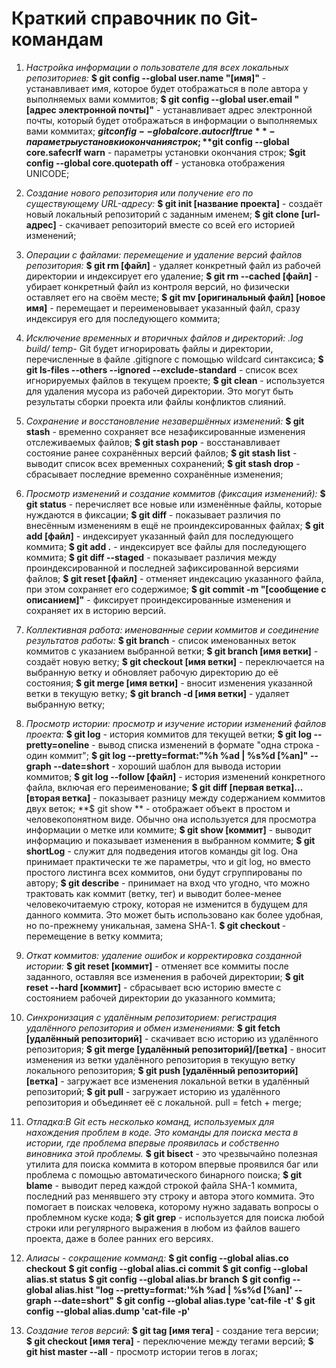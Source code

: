 # Краткий справочник по Git-командам #


1. *Настройка информации о пользователе для всех локальных репозиториев:*
	**$ git config --global user.name "[имя]"** - устанавливает имя, которое будет отображаться в поле автора у выполняемых вами коммитов;
	**$ git config --global user.email "[адрес электронной почты]"** - устанавливает адрес электронной почты, который будет отображаться в информации о выполняемых вами коммитах;
	**$git config --global core.autocrlf true** - параметры установки окончания строк;
	**$git config --global core.safecrlf warn** - параметры установки окончания строк;
	**$git config --global core.quotepath off** - установка отображения UNICODE;

2. *Создание нового репозитория или получение его по существующему URL-адресу:*
	**$ git init [название проекта]** - создаёт новый локальный репозиторий с заданным именем;
	**$ git clone [url-адрес]** - скачивает репозиторий вместе со всей его историей изменений;

3. *Операции с файлами: перемещение и удаление версий файлов репозитория:*
	**$ git rm [файл]** - удаляет конкретный файл из рабочей директории и индексирует его удаление;
	**$ git rm --cached [файл]** - убирает конкретный файл из контроля версий, но физически оставляет его на своём месте;
	**$ git mv [оригинальный файл] [новое имя]** - перемещает и переименовывает указанный файл, сразу индексируя его для последующего коммита;
4. *Исключение временных и вторичных файлов и директорий:*
		*.log
    	build/
    	temp-*
	Git будет игнорировать файлы и директории, перечисленные в файле .gitignore с помощью wildcard синтаксиса;
	**$ git ls-files --others --ignored --exclude-standard** - cписок всех игнорируемых файлов в текущем проекте;
	**$ git clean** - используется для удаления мусора из рабочей директории. Это могут быть результаты сборки проекта или файлы конфликтов слияний.

5. *Сохранение и восстановление незавершённых изменений:*
	**$ git stash** - временно сохраняет все незафиксированные изменения отслеживаемых файлов;
	**$ git stash pop** - восстанавливает состояние ранее сохранённых версий файлов;
	**$ git stash list** - выводит список всех временных сохранений;
	**$ git stash drop** - сбрасывает последние временно сохранённыe изменения;

6. *Просмотр изменений и создание коммитов (фиксация изменений):*
	**$ git status** - перечисляет все новые или изменённые файлы, которые нуждаются в фиксации;
	**$ git diff** - показывает различия по внесённым изменениям в ещё не проиндексированных файлах;
	**$ git add [файл]** - индексирует указанный файл для последующего коммита;
	**$ git add .** - индексирует все файлы для последующего коммита;
	**$ git diff --staged** - показывает различия между проиндексированной и последней зафиксированной версиями файлов;
	**$ git reset [файл]** - отменяет индексацию указанного файла, при этом сохраняет его содержимое;
	**$ git commit -m "[сообщение с описанием]"** - фиксирует проиндексированные изменения и сохраняет их в историю версий.

7. *Коллективная работа: именованные серии коммитов и соединение результатов работы:*
	**$ git branch** - список именованных веток коммитов с указанием выбранной ветки;
	**$ git branch [имя ветки]** - создаёт новую ветку;
	**$ git checkout [имя ветки]** - переключается на выбранную ветку и обновляет рабочую директорию до её состояния;
	**$ git merge [имя ветки]** - вносит изменения указанной ветки в текущую ветку;
	**$ git branch -d [имя ветки]** - удаляет выбранную ветку;

8. *Просмотр истории: просмотр и изучение истории изменений файлов проекта:*
	**$ git log** - история коммитов для текущей ветки;
	**$ git log --pretty=oneline** - вывод списка изменений в формате "одна строка - один коммит";
	**$ git log --pretty=format:"%h %ad | %s%d [%an]" --graph --date=short** - хороший шаблон для вывода истории коммитов;
	**$ git log --follow [файл]** - история изменений конкретного файла, включая его переименование;
	**$ git diff [первая ветка]...[вторая ветка]** - показывает разницу между содержанием коммитов двух веток;
	**$ git show ** - отображает объект в простом и человекопонятном виде. Обычно она используется для просмотра информации о метке или коммите;
	**$ git show [коммит]** - выводит информацию и показывает изменения в выбранном коммите;
	**$ git shortLog** - служит для подведения итогов команды git log. Она принимает практически те же параметры, что и git log, но вместо простого листинга всех коммитов, они будут сгруппированы по автору;
	**$ git describe** - принимает на вход что угодно, что можно трактовать как коммит (ветку, тег) и выводит более-менее человекочитаемую строку, которая не изменится в будущем для данного коммита. Это может быть использовано как более удобная, но по-прежнему уникальная, замена SHA-1.
	**$ git checkout <hash>** - перемещение в ветку коммита;

9. *Откат коммитов: удаление ошибок и корректировка созданной истории:*
	**$ git reset [коммит]** - отменяет все коммиты после заданного, оставляя все изменения в рабочей директории;
	**$ git reset --hard [коммит]** - сбрасывает всю историю вместе с состоянием рабочей директории до указанного коммита;

10. *Синхронизация с удалённым репозиторием: регистрация удалённого репозитория и обмен изменениями:*
	**$ git fetch [удалённый репозиторий]** - скачивает всю историю из удалённого репозитория;
	**$ git merge [удалённый репозиторий]/[ветка]** - вносит изменения из ветки удалённого репозитория в текущую ветку локального репозитория;
	**$ git push [удалённый репозиторий] [ветка]** - загружает все изменения локальной ветки в удалённый репозиторий;
	**$ git pull** - загружает историю из удалённого репозитория и объединяет её с локальной. pull = fetch + merge;

11. *Отладка:В Git есть несколько команд, используемых для нахождения проблем в коде. Это команды для поиска места в истории, где проблема впервые проявилась и собственно виновника этой проблемы.* 
	**$ git bisect** - это чрезвычайно полезная утилита для поиска коммита в котором впервые проявился баг или проблема с помощью автоматического бинарного поиска;
	**$ git blame** - выводит перед каждой строкой файла SHA-1 коммита, последний раз менявшего эту строку и автора этого коммита. Это помогает в поисках человека, которому нужно задавать вопросы о проблемном куске кода;
	**$ git grep** - используется для поиска любой строки или регулярного выражения в любом из файлов вашего проекта, даже в более ранних его версиях.

12. *Алиасы - сокращение комманд:*
	**$ git config --global alias.co checkout**
	**$ git config --global alias.ci commit**
	**$ git config --global alias.st status**
	**$ git config --global alias.br branch**
	**$ git config --global alias.hist "log --pretty=format:'%h %ad | %s%d [%an]' --graph --date=short"**
	**$ git config --global alias.type 'cat-file -t'**
	**$ git config --global alias.dump 'cat-file -p'**

13. *Создание тегов версий:*
	**$ git tag [имя тега]** - создание тега версии;
	**$ git checkout [имя тега]** - переключение между тегами версий;
	**$ git hist master --all** - просмотр истории тегов в логах;